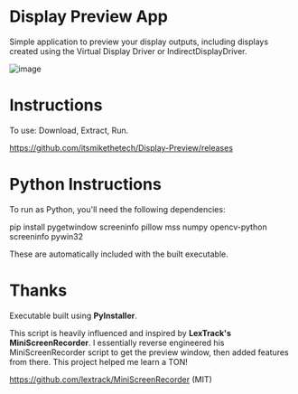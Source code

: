 # Display Preview App

Simple application to preview your display outputs, including displays created using the Virtual Display Driver or IndirectDisplayDriver.

![image](https://github.com/user-attachments/assets/3594f096-ed02-46a3-80da-d23a366c036f)

# Instructions

To use: Download, Extract, Run.

https://github.com/itsmikethetech/Display-Preview/releases

# Python Instructions

To run as Python, you'll need the following dependencies:

pip install pygetwindow screeninfo pillow mss numpy opencv-python screeninfo pywin32

These are automatically included with the built executable. 

# Thanks

Executable built using **PyInstaller**.

This script is heavily influenced and inspired by **LexTrack's MiniScreenRecorder**. I essentially reverse engineered his MiniScreenRecorder script to get the preview window, then added features from there. This project helped me learn a TON!

https://github.com/lextrack/MiniScreenRecorder (MIT)

